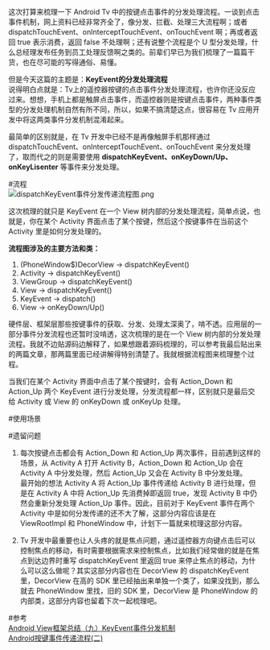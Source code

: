 这次打算来梳理一下 Android Tv 中的按键点击事件的分发处理流程。一谈到点击事件机制，网上资料已经非常齐全了，像分发、拦截、处理三大流程啊；或者 dispatchTouchEvent、onInterceptTouchEvent、onTouchEvent 啊；再或者返回 true 表示消费，返回 false 不处理啊；还有说整个流程是个 U 型分发处理，什么总经理发布任务到员工处理反馈啊之类的。前辈们早已为我们梳理了一篇篇干货，也在尽可能的写得通俗、易懂。  

但是今天这篇的主题是：**KeyEvent的分发处理流程**  
说得明白点就是：Tv上的遥控器按键的点击事件分发处理流程，也许你还没反应过来。想想，手机上都是触屏点击事件，而遥控器则是按键点击事件，两种事件类型的分发处理机制自然有所不同，所以，如果不搞清楚这点，很容易在 Tv 应用开发中将这两类事件分发机制混淆起来。  

最简单的区别就是，在 Tv 开发中已经不是再像触屏手机那样通过 dispatchTouchEvent、onInterceptTouchEvent、onTouchEvent 来分发处理了，取而代之的则是需要使用 **dispatchKeyEvent、onKeyDown/Up、onKeyLisenter** 等事件来分发处理。  

#流程  
![dispatchKeyEvent事件分发传递流程图.png](http://upload-images.jianshu.io/upload_images/1924341-3ddcf547d127d6f0.png?imageMogr2/auto-orient/strip%7CimageView2/2/w/1240)

这次梳理的就只是 KeyEvent 在一个 View 树内部的分发处理流程，简单点说，也就是，你在某个 Activity 界面点击了某个按键，然后这个按键事件在当前这个 Activity 里是如何分发处理的。  

**流程图涉及的主要方法和类：**  
1. (PhoneWindow$)DecorView  ->  dispatchKeyEvent()  
2. Activity                 ->  dispatchKeyEvent()  
3. ViewGroup                ->  dispatchKeyEvent()  
4. View                     ->  dispatchKeyEvent()  
5. KeyEvent                 ->  dispatch()  
6. View                     ->  onKeyDown/Up()  

硬件层、框架层那些按键事件的获取、分发、处理太深奥了，啃不透。应用层的一部分事件分发流程也还暂时没啃透，这次梳理的是在一个 View 树内部的分发处理流程。我就不边贴源码边解释了，如果想跟着源码梳理的，可以参考我最后贴出来的两篇文章，那两篇里面已经讲解得特别清楚了。我就根据流程图来梳理整个过程。    

当我们在某个 Activity 界面中点击了某个按键时，会有 Action_Down 和 Action_Up 两个 KeyEvent 进行分发处理，分发流程都一样，区别就只是最后交给 Activity 或 View 的 onKeyDown 或 onKeyUp 处理。  



#使用场景  


#遗留问题  
1. 每次按键点击都会有 Action_Down 和 Action_Up 两次事件，目前遇到这样的场景，从 Activity A 打开 Activity B，Action_Down 和 Action_Up 会在 Activity A 中分发处理，然后 Action_Up 又会在 Activity B 中分发处理。  
最开始的想法 Activity A 将 Action_Up 事件传递给 Activity B 进行处理，但是在 Activity A 中将 Action_Up 先消费掉即返回 true，发现 Activity B 中仍然会重新分发处理 Action_Up 事件。因此，目前对于 KeyEvent 事件在两个 Activity 中是如何分发传递的还不大了解，这部分内容应该是在 ViewRootImpl 和 PhoneWindow 中，计划下一篇就来梳理这部分内容。  

2. Tv 开发中最重要也让人头疼的就是焦点问题，通过遥控器方向键点击后可以控制焦点的移动，有时需要根据需求来控制焦点，比如我们经常做的就是在焦点到达边界时重写 dispatchKeyEvent 里返回 true 来停止焦点的移动，为什么可以这么做呢？其实这部分内容也在 DecorView 的 dispatchKeyEvent 里，DecorView 在高的 SDK 里已经抽出来单独一个类了，如果没找到，那么就去 PhoneWindow 里找，旧的 SDK 里，DecorView 是 PhoneWindow 的内部类，这部分内容也留着下次一起梳理吧。  

#参考  
[Android View框架总结（九）KeyEvent事件分发机制](http://www.imooc.com/article/12664)  
[Android按键事件传递流程(二)](http://blog.csdn.net/cheris_cheris/article/details/53290625)  


